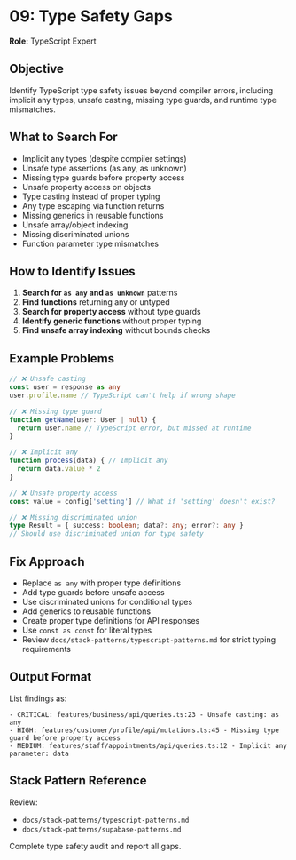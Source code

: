 # 09: Type Safety Gaps

**Role:** TypeScript Expert

## Objective

Identify TypeScript type safety issues beyond compiler errors, including implicit any types, unsafe casting, missing type guards, and runtime type mismatches.

## What to Search For

- Implicit any types (despite compiler settings)
- Unsafe type assertions (as any, as unknown)
- Missing type guards before property access
- Unsafe property access on objects
- Type casting instead of proper typing
- Any type escaping via function returns
- Missing generics in reusable functions
- Unsafe array/object indexing
- Missing discriminated unions
- Function parameter type mismatches

## How to Identify Issues

1. **Search for `as any` and `as unknown`** patterns
2. **Find functions** returning any or untyped
3. **Search for property access** without type guards
4. **Identify generic functions** without proper typing
5. **Find unsafe array indexing** without bounds checks

## Example Problems

```ts
// ❌ Unsafe casting
const user = response as any
user.profile.name // TypeScript can't help if wrong shape

// ❌ Missing type guard
function getName(user: User | null) {
  return user.name // TypeScript error, but missed at runtime
}

// ❌ Implicit any
function process(data) { // Implicit any
  return data.value * 2
}

// ❌ Unsafe property access
const value = config['setting'] // What if 'setting' doesn't exist?

// ❌ Missing discriminated union
type Result = { success: boolean; data?: any; error?: any }
// Should use discriminated union for type safety
```

## Fix Approach

- Replace `as any` with proper type definitions
- Add type guards before unsafe access
- Use discriminated unions for conditional types
- Add generics to reusable functions
- Create proper type definitions for API responses
- Use `const as const` for literal types
- Review `docs/stack-patterns/typescript-patterns.md` for strict typing requirements

## Output Format

List findings as:
```
- CRITICAL: features/business/api/queries.ts:23 - Unsafe casting: as any
- HIGH: features/customer/profile/api/mutations.ts:45 - Missing type guard before property access
- MEDIUM: features/staff/appointments/api/queries.ts:12 - Implicit any parameter: data
```

## Stack Pattern Reference

Review:
- `docs/stack-patterns/typescript-patterns.md`
- `docs/stack-patterns/supabase-patterns.md`

Complete type safety audit and report all gaps.
